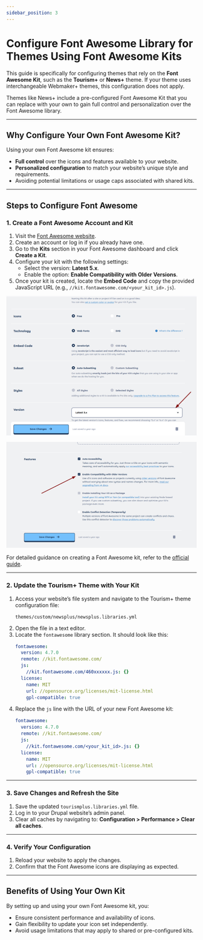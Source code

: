 ```yaml
---
sidebar_position: 3
---
```


# Configure Font Awesome Library for Themes Using Font Awesome Kits

This guide is specifically for configuring themes that rely on the **Font Awesome Kit**, such as the **Tourism+** or **News+** theme. If your theme uses interchangeable Webmaker+ themes, this configuration does not apply.

Themes like News+ include a pre-configured Font Awesome Kit that you can replace with your own to gain full control and personalization over the Font Awesome library.

---

## Why Configure Your Own Font Awesome Kit?

Using your own Font Awesome kit ensures:
- **Full control** over the icons and features available to your website.
- **Personalized configuration** to match your website’s unique style and requirements.
- Avoiding potential limitations or usage caps associated with shared kits.

---

## Steps to Configure Font Awesome

### 1. Create a Font Awesome Account and Kit
1. Visit the [Font Awesome website](https://fontawesome.com).
2. Create an account or log in if you already have one.
3. Go to the **Kits** section in your Font Awesome dashboard and click **Create a Kit**.
4. Configure your kit with the following settings:
   - Select the version: **Latest 5.x**.
   - Enable the option: **Enable Compatibility with Older Versions**.
5. Once your kit is created, locate the **Embed Code** and copy the provided JavaScript URL (e.g., `//kit.fontawesome.com/<your_kit_id>.js`).

![Select the version: Latest 5.x](images/how-to-fontawesme-01.png)

![Enable the option: Enable Compatibility with Older Versions](images/how-to-fontawesme-02.png)


For detailed guidance on creating a Font Awesome kit, refer to the [official guide](https://docs.fontawesome.com/web/setup/use-kit).

---

### 2. Update the Tourism+ Theme with Your Kit
1. Access your website’s file system and navigate to the Tourism+ theme configuration file:
   ```
   themes/custom/newsplus/newsplus.libraries.yml
   ```
2. Open the file in a text editor.
3. Locate the `fontawesome` library section. It should look like this:
   ```yaml
   fontawesome:
     version: 4.7.0
     remote: //kit.fontawesome.com/
     js:
       //kit.fontawesome.com/460xxxxxx.js: {}
     license:
       name: MIT
       url: //opensource.org/licenses/mit-license.html
       gpl-compatible: true
   ```
4. Replace the `js` line with the URL of your new Font Awesome kit:
   ```yaml
   fontawesome:
     version: 4.7.0
     remote: //kit.fontawesome.com/
     js:
       //kit.fontawesome.com/<your_kit_id>.js: {}
     license:
       name: MIT
       url: //opensource.org/licenses/mit-license.html
       gpl-compatible: true
   ```

---

### 3. Save Changes and Refresh the Site
1. Save the updated `tourismplus.libraries.yml` file.
2. Log in to your Drupal website’s admin panel.
3. Clear all caches by navigating to:
   **Configuration > Performance > Clear all caches**.

---

### 4. Verify Your Configuration
1. Reload your website to apply the changes.
2. Confirm that the Font Awesome icons are displaying as expected.

---

## Benefits of Using Your Own Kit

By setting up and using your own Font Awesome kit, you:
- Ensure consistent performance and availability of icons.
- Gain flexibility to update your icon set independently.
- Avoid usage limitations that may apply to shared or pre-configured kits.


